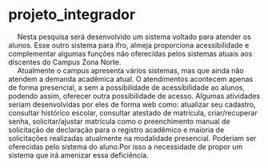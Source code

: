 # projeto_integrador
<p>
&emsp; Nesta pesquisa será desenvolvido um sistema voltado para atender os alunos. Esse
outro sistema para ifro, almeja proporciona acessibilidade e complementar algumas funções
não oferecidas pelos sistemas atuais aos discentes do Campus Zona Norte.
<br> &emsp; Atualmente o campus apresenta vários sistemas, mas que ainda não atendem a
demanda acadêmica atual. O atendimentos acontecem apenas de forma presencial, a sem a
possibilidade de acessibilidade ao alunos, podendo assim, oferecer outra possibilidade de
acesso. Algumas atividades seriam desenvolvidas por eles de forma web como: atualizar seu
cadastro, consultar histórico escolar, consultar atestado de matrícula, criar/recuperar senha,
solicitar/ajustar matrícula como o preenchimento manual de solicitação de declaração para o
registro acadêmico e maioria de solicitações realizadas atualmente na modalidade presencial.
Poderiam ser oferecidas pelo sistema do aluno.Por isso a necessidade de propor um sistema
que irá amenizar essa deficiência.
</p>
